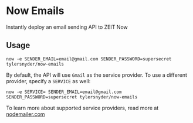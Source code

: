 # Now Emails
Instantly deploy an email sending API to ZEIT Now

## Usage

```
now -e SENDER_EMAIL=email@gmail.com SENDER_PASSWORD=supersecret tylersnyder/now-emails
```

By default, the API will use `Gmail` as the service provider. To use a different provider, specify a `SERVICE` as well:

```
now -e SERVICE= SENDER_EMAIL=email@gmail.com SENDER_PASSWORD=supersecret tylersnyder/now-emails
```

To learn more about supported service providers, read more at [nodemailer.com](https://nodemailer.com/smtp/well-known/)
